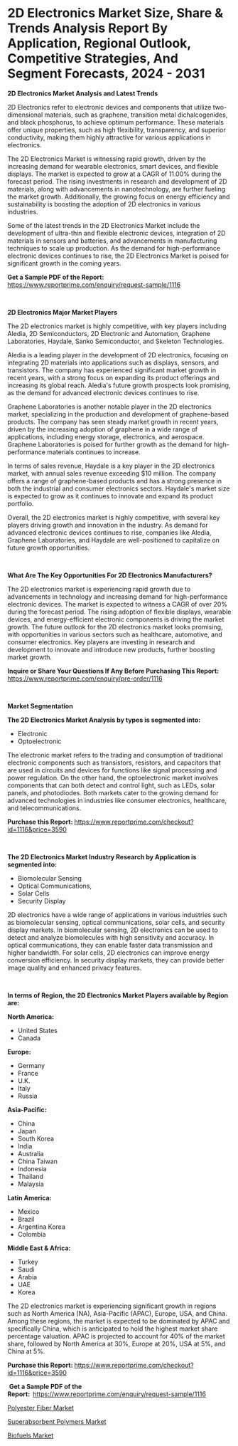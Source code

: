 <p><h1>2D Electronics Market Size, Share & Trends Analysis Report By Application, Regional Outlook, Competitive Strategies, And Segment Forecasts, 2024 - 2031</h1></p><p><strong>2D Electronics Market Analysis and Latest Trends</strong></p>
<p><p>2D Electronics refer to electronic devices and components that utilize two-dimensional materials, such as graphene, transition metal dichalcogenides, and black phosphorus, to achieve optimum performance. These materials offer unique properties, such as high flexibility, transparency, and superior conductivity, making them highly attractive for various applications in electronics.</p><p>The 2D Electronics Market is witnessing rapid growth, driven by the increasing demand for wearable electronics, smart devices, and flexible displays. The market is expected to grow at a CAGR of 11.00% during the forecast period. The rising investments in research and development of 2D materials, along with advancements in nanotechnology, are further fueling the market growth. Additionally, the growing focus on energy efficiency and sustainability is boosting the adoption of 2D electronics in various industries.</p><p>Some of the latest trends in the 2D Electronics Market include the development of ultra-thin and flexible electronic devices, integration of 2D materials in sensors and batteries, and advancements in manufacturing techniques to scale up production. As the demand for high-performance electronic devices continues to rise, the 2D Electronics Market is poised for significant growth in the coming years.</p></p>
<p><strong>Get a Sample PDF of the Report:&nbsp;</strong> <a href="https://www.reportprime.com/enquiry/request-sample/1116">https://www.reportprime.com/enquiry/request-sample/1116</a></p>
<p>&nbsp;</p>
<p><strong>2D Electronics Major Market Players</strong></p>
<p><p>The 2D electronics market is highly competitive, with key players including Aledia, 2D Semiconductors, 2D Electronic and Automation, Graphene Laboratories, Haydale, Sanko Semiconductor, and Skeleton Technologies. </p><p>Aledia is a leading player in the development of 2D electronics, focusing on integrating 2D materials into applications such as displays, sensors, and transistors. The company has experienced significant market growth in recent years, with a strong focus on expanding its product offerings and increasing its global reach. Aledia's future growth prospects look promising, as the demand for advanced electronic devices continues to rise.</p><p>Graphene Laboratories is another notable player in the 2D electronics market, specializing in the production and development of graphene-based products. The company has seen steady market growth in recent years, driven by the increasing adoption of graphene in a wide range of applications, including energy storage, electronics, and aerospace. Graphene Laboratories is poised for further growth as the demand for high-performance materials continues to increase.</p><p>In terms of sales revenue, Haydale is a key player in the 2D electronics market, with annual sales revenue exceeding $10 million. The company offers a range of graphene-based products and has a strong presence in both the industrial and consumer electronics sectors. Haydale's market size is expected to grow as it continues to innovate and expand its product portfolio.</p><p>Overall, the 2D electronics market is highly competitive, with several key players driving growth and innovation in the industry. As demand for advanced electronic devices continues to rise, companies like Aledia, Graphene Laboratories, and Haydale are well-positioned to capitalize on future growth opportunities.</p></p>
<p>&nbsp;</p>
<p><strong>What Are The Key Opportunities For 2D Electronics Manufacturers?</strong></p>
<p><p>The 2D electronics market is experiencing rapid growth due to advancements in technology and increasing demand for high-performance electronic devices. The market is expected to witness a CAGR of over 20% during the forecast period. The rising adoption of flexible displays, wearable devices, and energy-efficient electronic components is driving the market growth. The future outlook for the 2D electronics market looks promising, with opportunities in various sectors such as healthcare, automotive, and consumer electronics. Key players are investing in research and development to innovate and introduce new products, further boosting market growth.</p></p>
<p><strong>Inquire or Share Your Questions If Any Before Purchasing This Report:</strong> <a href="https://www.reportprime.com/enquiry/pre-order/1116">https://www.reportprime.com/enquiry/pre-order/1116</a></p>
<p>&nbsp;</p>
<p><strong>Market Segmentation</strong></p>
<p><strong>The 2D Electronics Market Analysis by types is segmented into:</strong></p>
<p><ul><li>Electronic</li><li>Optoelectronic</li></ul></p>
<p><p>The electronic market refers to the trading and consumption of traditional electronic components such as transistors, resistors, and capacitors that are used in circuits and devices for functions like signal processing and power regulation. On the other hand, the optoelectronic market involves components that can both detect and control light, such as LEDs, solar panels, and photodiodes. Both markets cater to the growing demand for advanced technologies in industries like consumer electronics, healthcare, and telecommunications.</p></p>
<p><strong>Purchase this Report:&nbsp;</strong><a href="https://www.reportprime.com/checkout?id=1116&price=3590">https://www.reportprime.com/checkout?id=1116&price=3590</a></p>
<p>&nbsp;</p>
<p><strong>The 2D Electronics Market Industry Research by Application is segmented into:</strong></p>
<p><ul><li>Biomolecular Sensing</li><li>Optical Communications,</li><li>Solar Cells</li><li>Security Display</li></ul></p>
<p><p>2D electronics have a wide range of applications in various industries such as biomolecular sensing, optical communications, solar cells, and security display markets. In biomolecular sensing, 2D electronics can be used to detect and analyze biomolecules with high sensitivity and accuracy. In optical communications, they can enable faster data transmission and higher bandwidth. For solar cells, 2D electronics can improve energy conversion efficiency. In security display markets, they can provide better image quality and enhanced privacy features.</p></p>
<p>&nbsp;</p>
<p><strong>In terms of Region, the 2D Electronics Market Players available by Region are:</strong></p>
<p>
    <p> <strong> North America: </strong>
        <ul>
            <li>United States</li>
            <li>Canada</li>
        </ul>
        </p> 
    <p> <strong> Europe: </strong>
        <ul>
            <li>Germany</li>
            <li>France</li>
            <li>U.K.</li>
            <li>Italy</li>
            <li>Russia</li>
        </ul>
        </p> 
    <p> <strong> Asia-Pacific: </strong>
        <ul>
            <li>China</li>
            <li>Japan</li>
            <li>South Korea</li>
            <li>India</li>
            <li>Australia</li>
            <li>China Taiwan</li>
            <li>Indonesia</li>
            <li>Thailand</li>
            <li>Malaysia</li>
        </ul>
        </p> 
    <p> <strong> Latin America: </strong>
        <ul>
            <li>Mexico</li>
            <li>Brazil</li>
            <li>Argentina Korea</li>
            <li>Colombia</li>
        </ul>
        </p> 
    <p> <strong> Middle East & Africa: </strong>
        <ul>
            <li>Turkey</li>
            <li>Saudi</li>
            <li>Arabia</li>
            <li>UAE</li>
            <li>Korea</li>
        </ul>
    </p>
    </p>
<p><p>The 2D electronics market is experiencing significant growth in regions such as North America (NA), Asia-Pacific (APAC), Europe, USA, and China. Among these regions, the market is expected to be dominated by APAC and specifically China, which is anticipated to hold the highest market share percentage valuation. APAC is projected to account for 40% of the market share, followed by North America at 30%, Europe at 20%, USA at 5%, and China at 5%.</p></p>
<p><strong>Purchase this Report: </strong><a href="https://www.reportprime.com/checkout?id=1116&price=3590">https://www.reportprime.com/checkout?id=1116&price=3590</a></p>
<p>&nbsp;<strong>Get a Sample PDF of the Report:&nbsp;&nbsp;</strong><a href="https://www.reportprime.com/enquiry/request-sample/1116">https://www.reportprime.com/enquiry/request-sample/1116</a></p>
<p><strong></strong></p>
<p><p><a href="https://glittery-fuchsia-86a.notion.site/Polyester-Fiber-Market-Size-Global-Industry-Overview-Market-Segmentation-and-Forecast-2024-to-203-49532b7e68674c7bb58a9073c9c36728">Polyester Fiber Market</a></p><p><a href="https://acidic-farm-354.notion.site/Superabsorbent-Polymers-Market-Size-Evaluating-its-Market-Trends-Growth-and-Projections-2024-20-d1c5a4aefab04e0e8cbda6fa9e32bfd9">Superabsorbent Polymers Market</a></p><p><a href="https://acidic-farm-354.notion.site/Biofuels-Market-Size-Growth-and-Forecast-from-2024-2031-d611ec36c4a246d48406dc1641660ef2">Biofuels Market</a></p></p>